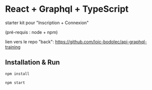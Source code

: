 # React + Graphql + TypeScript

starter kit pour "Inscription + Connexion"

(pré-requis : node + npm)

lien vers le repo "back": <https://github.com/loic-bodolec/api-graphql-training>

## Installation & Run

```sh
npm install
```

```sh
npm start
```
